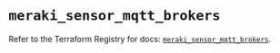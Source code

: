 # `meraki_sensor_mqtt_brokers`

Refer to the Terraform Registry for docs: [`meraki_sensor_mqtt_brokers`](https://registry.terraform.io/providers/ciscodevnet/meraki/1.7.1/docs/resources/sensor_mqtt_brokers).
